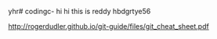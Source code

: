 yhr# codingc-
hi
hi this is reddy
hbdgrtye56

http://rogerdudler.github.io/git-guide/files/git_cheat_sheet.pdf

